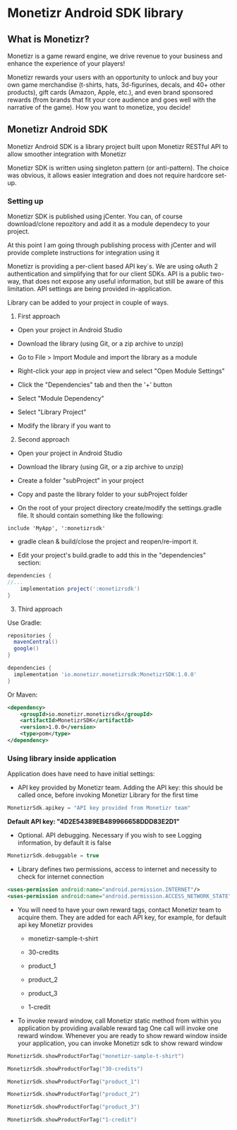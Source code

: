 # Monetizr Android SDK library

## What is Monetizr?

 Monetizr is a game reward engine, we drive revenue to your business and enhance the experience of your players!
   
 Monetizr rewards your users with an opportunity to unlock and buy your own game merchandise (t-shirts, hats, 3d-figurines, decals, and 40+ other products),
 gift cards (Amazon, Apple, etc.), and even brand sponsored rewards (from brands that fit your core audience and goes well 
 with the narrative of the game). How you want to monetize, you decide!
 
## Monetizr Android SDK

Monetizr Android SDK is a library project built upon Monetizr RESTful API to allow smoother integration with Monetizr

Monetizr SDK is written using singleton pattern (or anti-pattern). The choice was obvious, it allows easier integration and does not require hardcore set-up.


### Setting up

Monetizr SDK is published using jCenter. You can, of course download/clone repozitory and add it as a module dependecy to your project.

At this point I am going through publishing process with jCenter and will provide complete instructions for integration using it

Monetizr is providing a per-client based API key`s. We are using oAuth 2 authentication and simplifying that for our client SDKs.
API is a public two-way, that does not expose any useful information, but still be aware of this limitation.
API settings are being provided in-application.

Library can be added to your project in couple of ways.
 
1. First approach

 * Open your project in Android Studio

 * Download the library (using Git, or a zip archive to unzip)
   
 * Go to File > Import Module and import the library as a module

 * Right-click your app in project view and select "Open Module Settings"

 * Click the "Dependencies" tab and then the '+' button

 * Select "Module Dependency"

 * Select "Library Project"

 * Modify the library if you want to


2. Second approach

 * Open your project in Android Studio

 * Download the library (using Git, or a zip archive to unzip)

 * Create a folder "subProject" in your project

 * Copy and paste the library folder to your subProject folder

 * On the root of your project directory create/modify the settings.gradle file. It should contain something like the following:

```grade
include 'MyApp', ':monetizrsdk'

```
 * gradle clean & build/close the project and reopen/re-import it.

 * Edit your project's build.gradle to add this in the "dependencies" section:

```gradle
dependencies {
//...
    implementation project(':monetizrsdk')
}
```


3. Third approach

Use Gradle:

```gradle
repositories {
  mavenCentral()
  google()
}

dependencies {
  implementation 'io.monetizr.monetizrsdk:MonetizrSDK:1.0.0'
}
```

Or Maven:

```xml
<dependency>
	<groupId>io.monetizr.monetizrsdk</groupId>
	<artifactId>MonetizrSDK</artifactId>
	<version>1.0.0</version>
	<type>pom</type>
</dependency>
```


### Using library inside application

Application does have need to have initial settings:

 * API key provided by Monetizr team. Adding the API key: this should be called once, before invoking Monetizr Library for the first time

```kotlin
MonetizrSdk.apikey = "API key provided from Monetizr team"
```

 **Default API key: "4D2E54389EB489966658DDD83E2D1"**

 * Optional. API debugging. Necessary if you wish to see Logging information, by default it is false
 
```kotlin
MonetizrSdk.debuggable = true
```

 * Library defines two permissions, access to internet and necessity to check for internet connection

```xml
<uses-permission android:name="android.permission.INTERNET"/>
<uses-permission android:name="android.permission.ACCESS_NETWORK_STATE"/>
```

* You will need to have your own reward tags, contact Monetizr team to acquire them. 
They are added for each API key, for example, for default api key Monetizr provides

  * monetizr-sample-t-shirt
 
  * 30-credits
 
  * product_1
 
  * product_2
 
  * product_3
 
  * 1-credit


* To invoke reward window, call Monetizr static method from within you application by providing available reward tag
One call will invoke one reward window. Whenever you are ready to show reward window inside your application, you can invoke Monetizr sdk to show reward window


```kotlin
MonetizrSdk.showProductForTag("monetizr-sample-t-shirt")

MonetizrSdk.showProductForTag("30-credits")

MonetizrSdk.showProductForTag("product_1")

MonetizrSdk.showProductForTag("product_2")

MonetizrSdk.showProductForTag("product_3")

MonetizrSdk.showProductForTag("1-credit")

```


